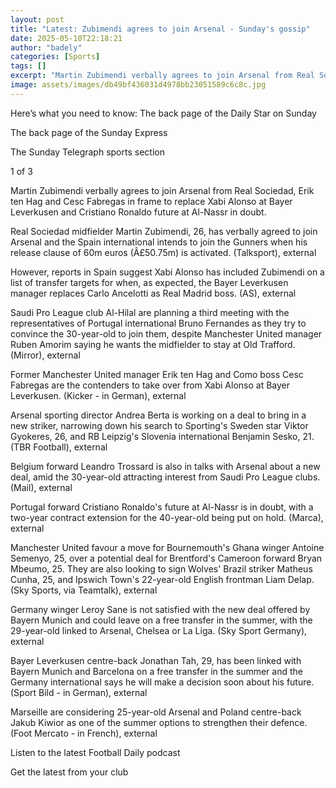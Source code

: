 ```yaml
---
layout: post
title: "Latest: Zubimendi agrees to join Arsenal - Sunday's gossip"
date: 2025-05-10T22:18:21
author: "badely"
categories: [Sports]
tags: []
excerpt: "Martin Zubimendi verbally agrees to join Arsenal from Real Sociedad, Erik ten Hag and Cesc Fabregas in frame to replace Xabi Alonso at Bayer Leverkuse"
image: assets/images/db49bf436031d4978bb23051589c6c8c.jpg
---
```


Here’s what you need to know: The back page of the Daily Star on Sunday

The back page of the Sunday Express

The Sunday Telegraph sports section 

1 of 3

Martin Zubimendi verbally agrees to join Arsenal from Real Sociedad, Erik ten Hag and Cesc Fabregas in frame to replace Xabi Alonso at Bayer Leverkusen and Cristiano Ronaldo future at Al-Nassr in doubt.

Real Sociedad midfielder Martin Zubimendi, 26, has verbally agreed to join Arsenal and the Spain international intends to join the Gunners when his release clause of 60m euros (Â£50.75m) is activated. (Talksport), external 

However, reports in Spain suggest Xabi Alonso has included Zubimendi on a list of transfer targets for when, as expected, the Bayer Leverkusen manager replaces Carlo Ancelotti as Real Madrid boss. (AS), external 

Saudi Pro League club Al-Hilal are planning a third meeting with the representatives of Portugal international Bruno Fernandes as they try to convince the 30-year-old to join them, despite Manchester United manager Ruben Amorim saying he wants the midfielder to stay at Old Trafford. (Mirror), external 

Former Manchester United manager Erik ten Hag and Como boss Cesc Fabregas are the contenders to take over from Xabi Alonso at Bayer Leverkusen. (Kicker - in German), external

Arsenal sporting director Andrea Berta is working on a deal to bring in a new striker, narrowing down his search to Sporting's Sweden star Viktor Gyokeres, 26, and RB Leipzig's Slovenia international Benjamin Sesko, 21. (TBR Football), external 

Belgium forward Leandro Trossard is also in talks with Arsenal about a new deal, amid the 30-year-old attracting interest from Saudi Pro League clubs. (Mail), external

Portugal forward Cristiano Ronaldo's future at Al-Nassr is in doubt, with a two-year contract extension for the 40-year-old being put on hold. (Marca), external 

Manchester United favour a move for Bournemouth's Ghana winger Antoine Semenyo, 25, over a potential deal for Brentford's Cameroon forward Bryan Mbeumo, 25. They are also looking to sign Wolves' Brazil striker Matheus Cunha, 25, and Ipswich Town's 22-year-old English frontman Liam Delap. (Sky Sports, via Teamtalk), external 

Germany winger Leroy Sane is not satisfied with the new deal offered by Bayern Munich and could leave on a free transfer in the summer, with the 29-year-old linked to Arsenal, Chelsea or La Liga. (Sky Sport Germany), external

Bayer Leverkusen centre-back Jonathan Tah, 29, has been linked with Bayern Munich and Barcelona on a free transfer in the summer and the Germany international says he will make a decision soon about his future. (Sport Bild - in German), external

Marseille are considering 25-year-old Arsenal and Poland centre-back Jakub Kiwior as one of the summer options to strengthen their defence. (Foot Mercato - in French), external

Listen to the latest Football Daily podcast

Get the latest from your club

